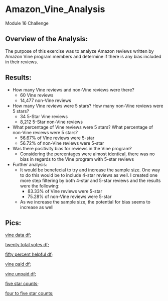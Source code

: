 # Amazon_Vine_Analysis
Module 16 Challenge

## Overview of the Analysis:
The purpose of this exercise was to analyze Amazon reviews written by Amazon Vine program members and determine if there is any bias included in their reviews.

## Results:
* How many Vine reviews and non-Vine reviews were there?
  * 60 Vine reviews
  * 14,477 non-Vine reviews
* How many Vine reviews were 5 stars? How many non-Vine reviews were 5 stars?
  * 34 5-Star Vine reviews
  * 8,212 5-Star non-Vine reviews
* What percentage of Vine reviews were 5 stars? What percentage of non-Vine reviews were 5 stars?
  * 56.67% of Vine reviews were 5-star
  * 56.72% of non-Vine reviews were 5-star
* Was there positivity bias for reviews in the Vine program?
  * Considering the percentages were almost identical, there was no bias in regards to the Vine program with 5-star reviews
* Further analysis:
  * It would be benefecial to try and increase the sample size.  One way to do this would be to include 4-star reviews as well.  I created one more step filtering by both 4-star and 5-star reviews and the results were the following:
    * 83.33% of Vine reviews were 5-star
    * 75.28% of non-Vine reviews were 5-star
  * As we increase the sample size, the potential for bias seems to increase as well

## Pics:

[vine data df]();

[twenty total votes df]();

[fifty percent helpful df]();

[vine paid df]();

[vine unpaid df]();

[five star counts]();

[four to five star counts]();
